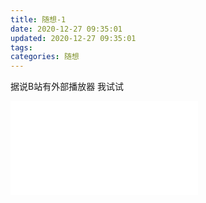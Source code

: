 ```yaml
---
title: 随想-1
date: 2020-12-27 09:35:01
updated: 2020-12-27 09:35:01
tags:
categories: 随想
---
```


据说B站有外部播放器 我试试

<iframe src="//player.bilibili.com/player.html?aid=170001&bvid=BV17x411w7KC&cid=279786&page=1" scrolling="no" border="0" frameborder="no" framespacing="0" allowfullscreen="true"> </iframe>